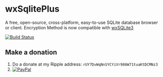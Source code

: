 wxSqlitePlus
============

A free, open-source, cross-platform, easy-to-use SQLite database browser or client. Encryption Method is now compatible with [wxSQLite3](https://github.com/moneymanagerex/wxsqlite3)

[![Build Status](https://secure.travis-ci.org/moneymanagerex/wxSqlitePlus.png)](http://travis-ci.org/moneymanagerex/wxSqlitePlus)


## Make a donation
1. Do a donate at my Ripple address: `rUY7DvWqNnSYCYiVr986W71tuaKtDCMNz3` 
2. [![PayPal](https://www.paypalobjects.com/en_US/i/btn/btn_donateCC_LG.gif)](https://www.paypal.com/cgi-bin/webscr?cmd=_donations&business=guanlisheng%40gmail%2ecom&lc=US&item_name=wxSqlitePlus&no_note=0&currency_code=USD&bn=PP%2dDonationsBF%3abtn_donateCC_LG%2egif%3aNonHostedGuest)
